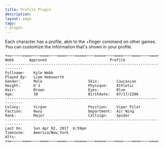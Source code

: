 ```yaml
---
title: Profile Plugin
description:
layout: page
tags: 
- plugin
---
```


Each character has a profile, akin to the +finger command on other games.  You can customize the information that's shown in your profile.

    +==~~~~~====~~~~====~~~~====~~~~=====~~~~=====~~~~====~~~~====~~~~====~~~~~==+
    Webb       Approved                             Profile
    ------------------------------------------------------------------------------
    Fullname:    Kyle Webb
    Played By:   Liam Hemsworth
    Gender:      Male                     Skin:        Caucasian                
    Height:      6'3                      Physique:    Athletic                 
    Hair:        Brown                    Eyes:        Blue                     
    Age:         30                       Birthdate:   07/17/2206               
    ------------------------------------------------------------------------------
    Colony:      Virgon                   Position:    Viper Pilot              
    Faction:     Navy                     Department:  Air Wing                 
    Rank:        Major                    Callsign:    Spider                   
    ------------------------------------------------------------------------------
    Last On:     Sun Apr 02, 2017  6:59pm
    Timezone:    America/New_York
    Alts:        
    +==~~~~~====~~~~====~~~~====~~~~=====~~~~=====~~~~====~~~~====~~~~====~~~~~==+